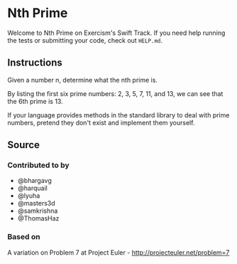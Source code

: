 # Nth Prime

Welcome to Nth Prime on Exercism's Swift Track.
If you need help running the tests or submitting your code, check out `HELP.md`.

## Instructions

Given a number n, determine what the nth prime is.

By listing the first six prime numbers: 2, 3, 5, 7, 11, and 13, we can see that
the 6th prime is 13.

If your language provides methods in the standard library to deal with prime
numbers, pretend they don't exist and implement them yourself.

## Source

### Contributed to by

- @bhargavg
- @harquail
- @lyuha
- @masters3d
- @samkrishna
- @ThomasHaz

### Based on

A variation on Problem 7 at Project Euler - http://projecteuler.net/problem=7